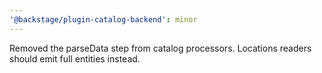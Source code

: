 ```yaml
---
'@backstage/plugin-catalog-backend': minor
---
```


Removed the parseData step from catalog processors. Locations readers should emit full entities instead.

